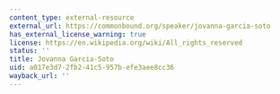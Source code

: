 ```yaml
---
content_type: external-resource
external_url: https://commonbound.org/speaker/jovanna-garcia-soto
has_external_license_warning: true
license: https://en.wikipedia.org/wiki/All_rights_reserved
status: ''
title: Jovanna Garcia-Soto
uid: a017e3d7-2fb2-41c5-957b-efe3aee8cc36
wayback_url: ''
---
```

